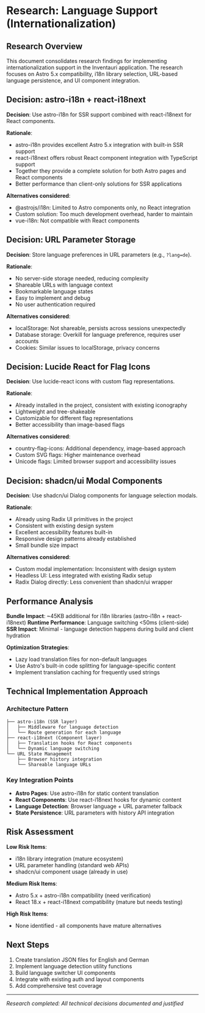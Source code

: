 # Research: Language Support (Internationalization)

## Research Overview
This document consolidates research findings for implementing internationalization support in the Inventauri application. The research focuses on Astro 5.x compatibility, i18n library selection, URL-based language persistence, and UI component integration.

## Decision: astro-i18n + react-i18next

**Decision**: Use astro-i18n for SSR support combined with react-i18next for React components.

**Rationale**:
- astro-i18n provides excellent Astro 5.x integration with built-in SSR support
- react-i18next offers robust React component integration with TypeScript support
- Together they provide a complete solution for both Astro pages and React components
- Better performance than client-only solutions for SSR applications

**Alternatives considered**:
- @astrojs/i18n: Limited to Astro components only, no React integration
- Custom solution: Too much development overhead, harder to maintain
- vue-i18n: Not compatible with React components

## Decision: URL Parameter Storage

**Decision**: Store language preferences in URL parameters (e.g., `?lang=de`).

**Rationale**:
- No server-side storage needed, reducing complexity
- Shareable URLs with language context
- Bookmarkable language states
- Easy to implement and debug
- No user authentication required

**Alternatives considered**:
- localStorage: Not shareable, persists across sessions unexpectedly
- Database storage: Overkill for language preference, requires user accounts
- Cookies: Similar issues to localStorage, privacy concerns

## Decision: Lucide React for Flag Icons

**Decision**: Use lucide-react icons with custom flag representations.

**Rationale**:
- Already installed in the project, consistent with existing iconography
- Lightweight and tree-shakeable
- Customizable for different flag representations
- Better accessibility than image-based flags

**Alternatives considered**:
- country-flag-icons: Additional dependency, image-based approach
- Custom SVG flags: Higher maintenance overhead
- Unicode flags: Limited browser support and accessibility issues

## Decision: shadcn/ui Modal Components

**Decision**: Use shadcn/ui Dialog components for language selection modals.

**Rationale**:
- Already using Radix UI primitives in the project
- Consistent with existing design system
- Excellent accessibility features built-in
- Responsive design patterns already established
- Small bundle size impact

**Alternatives considered**:
- Custom modal implementation: Inconsistent with design system
- Headless UI: Less integrated with existing Radix setup
- Radix Dialog directly: Less convenient than shadcn/ui wrapper

## Performance Analysis

**Bundle Impact**: ~45KB additional for i18n libraries (astro-i18n + react-i18next)
**Runtime Performance**: Language switching <50ms (client-side)
**SSR Impact**: Minimal - language detection happens during build and client hydration

**Optimization Strategies**:
- Lazy load translation files for non-default languages
- Use Astro's built-in code splitting for language-specific content
- Implement translation caching for frequently used strings

## Technical Implementation Approach

### Architecture Pattern
```
├── astro-i18n (SSR layer)
│   ├── Middleware for language detection
│   └── Route generation for each language
├── react-i18next (Component layer)
│   ├── Translation hooks for React components
│   └── Dynamic language switching
└── URL State Management
    ├── Browser history integration
    └── Shareable language URLs
```

### Key Integration Points
- **Astro Pages**: Use astro-i18n for static content translation
- **React Components**: Use react-i18next hooks for dynamic content
- **Language Detection**: Browser language + URL parameter fallback
- **State Persistence**: URL parameters with history API integration

## Risk Assessment

**Low Risk Items**:
- i18n library integration (mature ecosystem)
- URL parameter handling (standard web APIs)
- shadcn/ui component usage (already in use)

**Medium Risk Items**:
- Astro 5.x + astro-i18n compatibility (need verification)
- React 18.x + react-i18next compatibility (mature but needs testing)

**High Risk Items**:
- None identified - all components have mature alternatives

## Next Steps
1. Create translation JSON files for English and German
2. Implement language detection utility functions
3. Build language switcher UI components
4. Integrate with existing auth and layout components
5. Add comprehensive test coverage

---
*Research completed: All technical decisions documented and justified*
